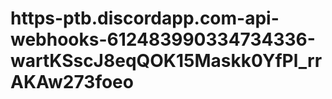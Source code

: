 # https-ptb.discordapp.com-api-webhooks-612483990334734336-wartKSscJ8eqQOK15Maskk0YfPl_rrAKAw273foeo